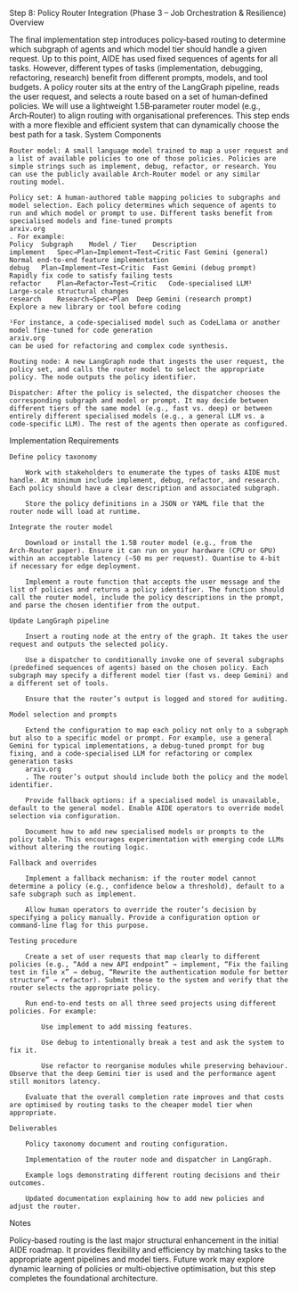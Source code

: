 Step 8: Policy Router Integration (Phase 3 – Job Orchestration & Resilience)
Overview

The final implementation step introduces policy‑based routing to determine which subgraph of agents and which model tier should handle a given request. Up to this point, AIDE has used fixed sequences of agents for all tasks. However, different types of tasks (implementation, debugging, refactoring, research) benefit from different prompts, models, and tool budgets. A policy router sits at the entry of the LangGraph pipeline, reads the user request, and selects a route based on a set of human‑defined policies. We will use a lightweight 1.5B‑parameter router model (e.g., Arch‑Router) to align routing with organisational preferences. This step ends with a more flexible and efficient system that can dynamically choose the best path for a task.
System Components

    Router model: A small language model trained to map a user request and a list of available policies to one of those policies. Policies are simple strings such as implement, debug, refactor, or research. You can use the publicly available Arch‑Router model or any similar routing model.

    Policy set: A human‑authored table mapping policies to subgraphs and model selection. Each policy determines which sequence of agents to run and which model or prompt to use. Different tasks benefit from specialised models and fine‑tuned prompts
    arxiv.org
    . For example:
    Policy	Subgraph	Model / Tier	Description
    implement	Spec→Plan→Implement→Test→Critic	Fast Gemini (general)	Normal end‑to‑end feature implementation
    debug	Plan→Implement→Test→Critic	Fast Gemini (debug prompt)	Rapidly fix code to satisfy failing tests
    refactor	Plan→Refactor→Test→Critic	Code‑specialised LLM¹	Large‑scale structural changes
    research	Research→Spec→Plan	Deep Gemini (research prompt)	Explore a new library or tool before coding

    ¹For instance, a code‑specialised model such as CodeLlama or another model fine‑tuned for code generation
    arxiv.org
    can be used for refactoring and complex code synthesis.

    Routing node: A new LangGraph node that ingests the user request, the policy set, and calls the router model to select the appropriate policy. The node outputs the policy identifier.

    Dispatcher: After the policy is selected, the dispatcher chooses the corresponding subgraph and model or prompt. It may decide between different tiers of the same model (e.g., fast vs. deep) or between entirely different specialised models (e.g., a general LLM vs. a code‑specific LLM). The rest of the agents then operate as configured.

Implementation Requirements

    Define policy taxonomy

        Work with stakeholders to enumerate the types of tasks AIDE must handle. At minimum include implement, debug, refactor, and research. Each policy should have a clear description and associated subgraph.

        Store the policy definitions in a JSON or YAML file that the router node will load at runtime.

    Integrate the router model

        Download or install the 1.5B router model (e.g., from the Arch‑Router paper). Ensure it can run on your hardware (CPU or GPU) within an acceptable latency (∼50 ms per request). Quantise to 4‑bit if necessary for edge deployment.

        Implement a route function that accepts the user message and the list of policies and returns a policy identifier. The function should call the router model, include the policy descriptions in the prompt, and parse the chosen identifier from the output.

    Update LangGraph pipeline

        Insert a routing node at the entry of the graph. It takes the user request and outputs the selected policy.

        Use a dispatcher to conditionally invoke one of several subgraphs (predefined sequences of agents) based on the chosen policy. Each subgraph may specify a different model tier (fast vs. deep Gemini) and a different set of tools.

        Ensure that the router’s output is logged and stored for auditing.

    Model selection and prompts

        Extend the configuration to map each policy not only to a subgraph but also to a specific model or prompt. For example, use a general Gemini for typical implementations, a debug‑tuned prompt for bug fixing, and a code‑specialised LLM for refactoring or complex generation tasks
        arxiv.org
        . The router’s output should include both the policy and the model identifier.

        Provide fallback options: if a specialised model is unavailable, default to the general model. Enable AIDE operators to override model selection via configuration.

        Document how to add new specialised models or prompts to the policy table. This encourages experimentation with emerging code LLMs without altering the routing logic.

    Fallback and overrides

        Implement a fallback mechanism: if the router model cannot determine a policy (e.g., confidence below a threshold), default to a safe subgraph such as implement.

        Allow human operators to override the router’s decision by specifying a policy manually. Provide a configuration option or command‑line flag for this purpose.

    Testing procedure

        Create a set of user requests that map clearly to different policies (e.g., “Add a new API endpoint” → implement, “Fix the failing test in file x” → debug, “Rewrite the authentication module for better structure” → refactor). Submit these to the system and verify that the router selects the appropriate policy.

        Run end‑to‑end tests on all three seed projects using different policies. For example:

            Use implement to add missing features.

            Use debug to intentionally break a test and ask the system to fix it.

            Use refactor to reorganise modules while preserving behaviour. Observe that the deep Gemini tier is used and the performance agent still monitors latency.

        Evaluate that the overall completion rate improves and that costs are optimised by routing tasks to the cheaper model tier when appropriate.

    Deliverables

        Policy taxonomy document and routing configuration.

        Implementation of the router node and dispatcher in LangGraph.

        Example logs demonstrating different routing decisions and their outcomes.

        Updated documentation explaining how to add new policies and adjust the router.

Notes

Policy‑based routing is the last major structural enhancement in the initial AIDE roadmap. It provides flexibility and efficiency by matching tasks to the appropriate agent pipelines and model tiers. Future work may explore dynamic learning of policies or multi‑objective optimisation, but this step completes the foundational architecture.